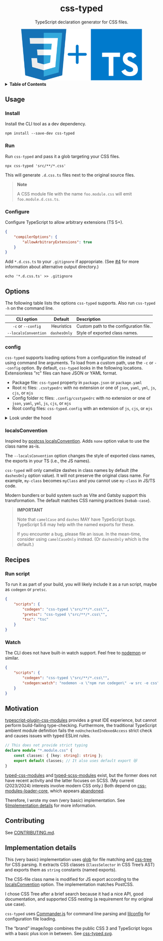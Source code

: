 <div align="center">

# css-typed

TypeScript declaration generator for CSS files.

<img alt="css-typed logo" src="images/css-typed.svg" width="400">

</div>

<details>
<summary><strong>Table of Contents</strong></summary>

- [Usage](#usage)
- [Options](#options)
- [Recipes](#recipes)
- [Motivation](#motivation)
- [Contributing](#contributing)
- [Implementation details](#implementation-details)

</details>

## Usage

### Install

Install the CLI tool as a dev dependency.

```shell
npm install --save-dev css-typed
```

### Run

Run `css-typed` and pass it a glob targeting your CSS files.

```shell
npx css-typed 'src/**/*.css'
```

This will generate `.d.css.ts` files next to the original source files.

> **Note**
>
> A CSS module file with the name `foo.module.css` will emit `foo.module.d.css.ts`.

### Configure

Configure TypeScript to allow arbitrary extensions (TS 5+).

```json
{
	"compilerOptions": {
		"allowArbitraryExtensions": true
	}
}
```

Add `*.d.css.ts` to your `.gitignore` if appropriate.
(See [#4] for more information about alternative output directory.)

```shell
echo '*.d.css.ts' >> .gitignore
```

[#4]: https://github.com/connorjs/css-typed/issues/4

## Options

The following table lists the options `css-typed` supports.
Also run `css-typed -h` on the command line.

|      CLI option      |   Default    | Description                            |
| :------------------: | :----------: | :------------------------------------- |
|  `-c` or `--config`  |  Heuristics  | Custom path to the configuration file. |
| `--localsConvention` | `dashesOnly` | Style of exported class names.         |

### config

`css-typed` supports loading options from a configuration file instead of using command line arguments.
To load from a custom path, use the `-c` or `--config` option.
By default, `css-typed` looks in the following locations.
Extensionless "rc" files can have JSON or YAML format.

- Package file: `css-typed` property in `package.json` or `package.yaml`
- Root rc files: `.csstypedrc` with no extension or one of `json`, `yaml`, `yml`, `js`, `cjs`, or `mjs`
- Config folder rc files: `.config/csstypedrc` with no extension or one of `json`, `yaml`, `yml`, `js`, `cjs`, or `mjs`
- Root config files: `css-typed.config` with an extension of `js`, `cjs`, or `mjs`

<details>
<summary>Look under the hood</summary>

Under the hood, `css-typed` uses [lilconfig] to load configuration files.
It supports YAML files via [js-yaml].

See [src/config.ts](src/config.ts) for the implementation.

</details>

[lilconfig]: https://www.npmjs.com/package/lilconfig
[js-yaml]: https://www.npmjs.com/package/js-yaml

### localsConvention

Inspired by [postcss localsConvention](https://github.com/madyankin/postcss-modules#localsconvention).
Adds `none` option value to use the class name as-is.

The `--localsConvention` option changes the style of exported class names, the exports in your TS (i.e., the JS names).

`css-typed` will only camelize dashes in class names by default (the `dashesOnly` option value).
It will not preserve the original class name.
For example, `my-class` becomes `myClass` and you cannot use `my-class` in JS/TS code.

Modern bundlers or build system such as Vite and Gatsby support this transformation.
The default matches CSS naming practices (`kebab-case`).

> **IMPORTANT**
>
> Note that `camelCase` and `dashes` MAY have TypeScript bugs.
> TypeScript 5.6 may help with the named exports for these.
>
> If you encounter a bug, please file an issue.
> In the mean-time, consider using `camelCaseOnly` instead.
> (Or `dashesOnly` which is the default.)

## Recipes

### Run script

To run it as part of your build, you will likely include it as a run script, maybe as `codegen` or `pretsc`.

```json
{
	"scripts": {
		"codegen": "css-typed \"src/**/*.css\"",
		"pretsc": "css-typed \"src/**/*.css\"",
		"tsc": "tsc"
	}
}
```

### Watch

The CLI does not have built-in watch support.
Feel free to [nodemon] or similar.

```json
{
	"scripts": {
		"codegen": "css-typed \"src/**/*.css\"",
		"codegen:watch": "nodemon -x \"npm run codegen\" -w src -e css"
	}
}
```

[nodemon]: https://www.npmjs.com/package/nodemon

## Motivation

[typescript-plugin-css-modules] provides a great IDE experience, but cannot perform build-failing type-checking.
Furthermore, the traditional TypeScript ambient module definition fails the `noUncheckedIndexedAccess` strict check and causes issues with typed ESLint rules.

```ts
// This does not provide strict typing
declare module "*.module.css" {
	const classes: { [key: string]: string };
	export default classes; // It also uses default export 😿
}
```

[typed-css-modules] and [typed-scss-modules] exist, but the former does not have recent activity and the latter focuses on SCSS.
(My current (2023/2024) interests involve modern CSS only.)
Both depend on [css-modules-loader-core], which appears [abandoned][174].

Therefore, I wrote my own (very basic) implementation.
See [§Implementation details](#implementation-details) for more information.

[typescript-plugin-css-modules]: https://www.npmjs.com/package/typescript-plugin-css-modules
[typed-css-modules]: https://www.npmjs.com/package/typed-css-modules
[typed-scss-modules]: https://www.npmjs.com/package/typed-scss-modules
[css-modules-loader-core]: https://www.npmjs.com/package/css-modules-loader-core
[174]: https://github.com/css-modules/css-modules-loader-core/issues/174

## Contributing

See [CONTRIBUTING.md](./CONTRIBUTING.md).

## Implementation details

This (very basic) implementation uses [glob] for file matching and [css-tree] for CSS parsing.
It extracts CSS classes (`ClassSelector` in CSS Tree’s AST) and exports them as `string` constants (named exports).

The CSS-file class name is modified for JS export according to the [localsConvention](#localsconvention) option.
The implementation matches PostCSS.

I chose CSS Tree after a brief search because it had a nice API, good documentation, and supported CSS nesting (a requirement for my original use case).

`css-typed` uses [Commander.js][commander] for command line parsing and [lilconfig] for configuration file loading.

The “brand” image/logo combines the public CSS 3 and TypeScript logos with a basic plus icon in between.
See [css-typed.svg](images/css-typed.svg).

[glob]: https://www.npmjs.com/package/glob
[css-tree]: https://www.npmjs.com/package/css-tree
[commander]: https://www.npmjs.com/package/commander
[lilconfig]: https://www.npmjs.com/package/lilconfig
